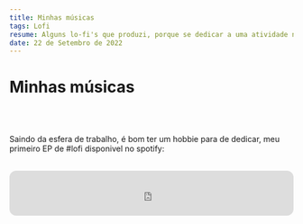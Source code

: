 ```yaml
---
title: Minhas músicas
tags: Lofi
resume: Alguns lo-fi's que produzi, porque se dedicar a uma atividade não remunerada é bem importante também
date: 22 de Setembro de 2022
---
```


<h1>Minhas músicas</h1><br><br>

Saindo da esfera de trabalho, é bom ter um hobbie para de dedicar,
meu primeiro EP de #lofi disponivel no spotify:
<br><br>
<iframe style="border-radius:12px" src="https://open.spotify.com/embed/album/6BFeIsMZ4zcuGbs5cugxLM?utm_source=generator&theme=0" width="100%" height="80" frameBorder="0" allowfullscreen="" allow="autoplay; clipboard-write; encrypted-media; fullscreen; picture-in-picture" loading="lazy"></iframe>
